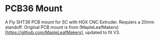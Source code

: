 # PCB36 Mount

A Fly SHT36 PCB mount for SC with HGX CNC Extruder.  Requiers a 20mm standoff.  Original PCB mount is from (MapleLeafMakers)[https://github.com/MapleLeafMakers], updated to fit V3.
